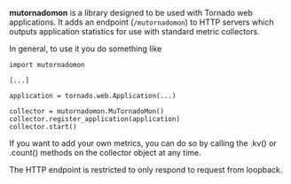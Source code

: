 **mutornadomon** is a library designed to be used with Tornado web applications. It adds an endpoint
(`/mutornadomon`) to HTTP servers which outputs application statistics for use with standard metric
collectors.

In general, to use it you do something like

```
import mutornadomon

[...]

application = tornado.web.Application(...)

collector = mutornadomon.MuTornadoMon()
collector.register_application(application)
collector.start()
```

If you want to add your own metrics, you can do so by calling the .kv() or
.count() methods on the collector object at any time.

The HTTP endpoint is restricted to only respond to request from loopback.
